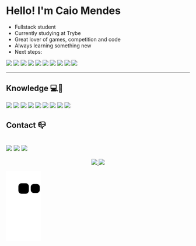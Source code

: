 # Hello! I'm Caio Mendes

  - Fullstack student 
  - Currently studying at Trybe <!--   - To see my <a rel="noreferrer noopener" target="_blank" href="https://caiomendescm.github.io/">portfólio</a> (under construcion XD) -->
  - Great lover of games, competition and code
  - Always learning something new 
  - Next steps: 
  
  <img style="width: 48px" src="https://cdn.jsdelivr.net/gh/devicons/devicon/icons/react/react-original.svg" /> <img style="width: 48px" src="https://cdn.jsdelivr.net/gh/devicons/devicon/icons/redux/redux-original.svg" /> <img style="width: 48px" src="https://cdn.jsdelivr.net/gh/devicons/devicon/icons/bootstrap/bootstrap-original.svg" /> <img style="width: 48px" src="https://cdn.jsdelivr.net/gh/devicons/devicon/icons/mysql/mysql-original.svg" /> <img style="width: 48px" src="https://cdn.jsdelivr.net/gh/devicons/devicon/icons/nodejs/nodejs-original.svg" /> <img style="width: 48px" src="https://cdn.jsdelivr.net/gh/devicons/devicon/icons/mongodb/mongodb-original.svg" /> <img style="width: 48px" src="https://cdn.jsdelivr.net/gh/devicons/devicon/icons/python/python-original.svg" /> <img style="width: 48px" src="https://cdn.jsdelivr.net/gh/devicons/devicon/icons/cplusplus/cplusplus-original.svg" /> <img style="width: 48px" src="https://cdn.jsdelivr.net/gh/devicons/devicon/icons/flutter/flutter-original.svg" /> <img style="width: 48px" src="https://cdn.jsdelivr.net/gh/devicons/devicon/icons/typescript/typescript-original.svg" />


--- 

## Knowledge 💻🚀

<img style="width: 48px" src="https://cdn.jsdelivr.net/gh/devicons/devicon/icons/npm/npm-original-wordmark.svg" /> <img style="width: 48px" src="https://cdn.jsdelivr.net/gh/devicons/devicon/icons/git/git-original.svg" /> <img style="width: 48px" src="https://cdn.jsdelivr.net/gh/devicons/devicon/icons/github/github-original.svg" /> <img style="width: 48px" src="https://cdn.jsdelivr.net/gh/devicons/devicon/icons/html5/html5-original.svg" /> <img style="width: 48px" src="https://cdn.jsdelivr.net/gh/devicons/devicon/icons/css3/css3-original.svg" /> <img style="width: 48px" src="https://cdn.jsdelivr.net/gh/devicons/devicon/icons/javascript/javascript-original.svg" /> <img style="width: 48px" src="https://cdn.jsdelivr.net/gh/devicons/devicon/icons/java/java-original.svg" /> <img style="width: 48px" src="https://cdn.jsdelivr.net/gh/devicons/devicon/icons/c/c-original.svg" />
<img style="width: 48px" src="https://cdn.jsdelivr.net/gh/devicons/devicon/icons/bash/bash-original.svg" />

## Contact 📪

<a rel="noreferrer noopener" target="_blank" href="https://www.linkedin.com/in/caio-mendes-74a368222/"><img style="max-width: 100%" src="https://img.shields.io/badge/LinkedIn-0077B5?style=for-the-badge&logo=linkedin&logoColor=white"></a>
<a rel="noreferrer noopener" target="_blank" href="mailto: cacammoreno@gmail.com"><img style="max-width: 100%" src="https://img.shields.io/badge/Gmail-EBEBEB?style=for-the-badge&logo=gmail&logoColor=red"></a>
<a rel="noreferrer noopener" target="_blank" href="https://api.whatsapp.com/send?phone=5521966180832"><img style="max-width: 100%" src="https://img.shields.io/badge/Whatsapp-25D366?style=for-the-badge&logo=whatsapp&logoColor=white"></a>
---

<div align="center">
  <a href="https://github.com/caioMendesCM">
  <img height="180em" src="https://github-readme-stats.vercel.app/api?username=caioMendesCM&show_icons=true&theme=github_dark&include_all_commits=true&count_private=true"/>
  <img height="180em" src="https://github-readme-stats.vercel.app/api/top-langs/?username=caioMendesCM&layout=compact&langs_count=7&theme=github_dark"/>
</div>

![Snake animation](https://github.com/caioMendesCM/caioMendesCM/blob/output/github-contribution-grid-snake.svg)
